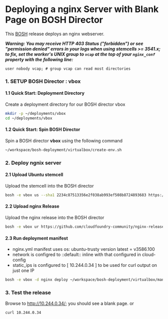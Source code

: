 # Deploying a nginx Server with Blank Page on BOSH Director

This [BOSH](https://bosh.io/) release deploys an nginx webserver.

***Warning: You may receive HTTP 403 Status ("forbidden") or see  "permission
denied" errors in your logs when using stemcells >= 3541.x; to fix, set the
worker's UNIX group to `vcap` at the top of your `nginx_conf` property with the
following line:***

```
user nobody vcap; # group vcap can read most directories
```

### 1. SETUP BOSH Director : vbox 

#### 1.1 Quick Start: Deployment Directory
Create a deployment directory for our BOSH director vbox

```bash
mkdir -p ~/deployments/vbox
cd ~/deployments/vbox
```
#### 1.2 Quick Start: Spin BOSH Director

Spin a BOSH director **vbox** using the following command

```bash
~/workspace/bosh-deployment/virtualbox/create-env.sh
```

### 2. Deploy ngnix server  

#### 2.1 Upload Ubuntu stemcell
Upload the stemcell into the BOSH director

```bash
bosh -e vbox us --sha1 2234c87513356e2f038ab993ef508b8724893683 https://bosh.io/d/stemcells/bosh-warden-boshlite-ubuntu-trusty-go_agent?v=3586.100
```

#### 2.2 Upload nginx Release
Upload the nginx release into the BOSH director

```bash
bosh -e vbox ur https://github.com/cloudfoundry-community/nginx-release/releases/download/1.21.6/nginx-release-1.21.6.tgz
```

#### 2.3 Run deployment manifest
- nginx.yml manifest uses os: ubuntu-trusty version latest = v3586.100
- network is configred to ::default:: inline with that configured in cloud-config
- static_ips is configured to [ 10.244.0.34 ] to be used for curl output on just one IP 

```bash
bosh -e vbox -d nginx deploy ~/workspace/bosh-deployment/virtualbox/manifests/nginx_empty.yml
```

### 3. Test the release

Browse to <http://10.244.0.34/>; you should see a blank page.
or 
```bash
curl 10.244.0.34
```


